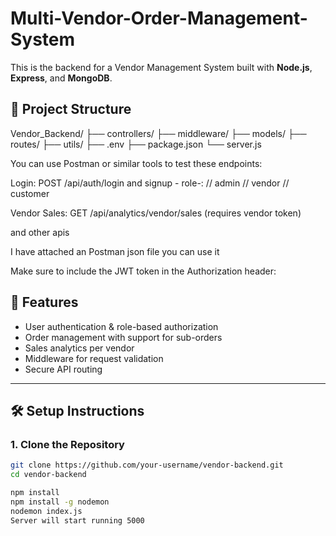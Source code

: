 # Multi-Vendor-Order-Management-System
This is the backend for a Vendor Management System built with **Node.js**, **Express**, and **MongoDB**.

## 📁 Project Structure
Vendor_Backend/
├── controllers/
├── middleware/
├── models/
├── routes/
├── utils/
├── .env
├── package.json
└── server.js

You can use Postman or similar tools to test these endpoints:

Login: POST /api/auth/login and signup  - 
role-:
// admin
// vendor
// customer

Vendor Sales: GET /api/analytics/vendor/sales (requires vendor token)

and other apis 

I have attached an Postman json file you can use it 

Make sure to include the JWT token in the Authorization header:


## 🚀 Features

- User authentication & role-based authorization
- Order management with support for sub-orders
- Sales analytics per vendor
- Middleware for request validation
- Secure API routing

---

## 🛠️ Setup Instructions

### 1. Clone the Repository

```bash
git clone https://github.com/your-username/vendor-backend.git
cd vendor-backend

npm install
npm install -g nodemon
nodemon index.js 
Server will start running 5000

